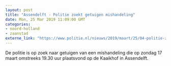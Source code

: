 ```yaml
---
layout: post
title: "Assendelft - Politie zoekt getuigen mishandeling"
date: Mon, 25 Mar 2019 11:09:00 GMT
categories: 
- noord-holland 
- zaanstad 
externe_link: "https://www.politie.nl/nieuws/2019/maart/25/04-politie-zoekt-getuigen-mishandeling.html"
---
```


De politie is op zoek naar getuigen van een mishandeling die op zondag 17 maart omstreeks 19.30 uur plaatsvond op de Kaaikhof in Assendelft.
